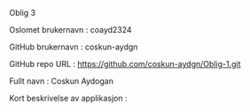 Oblig 3

Oslomet brukernavn : coayd2324

GitHub brukernavn : coskun-aydgn

GitHub repo URL : https://github.com/coskun-aydgn/Oblig-1.git

Fullt navn : Coskun Aydogan

Kort beskrivelse av applikasjon :
